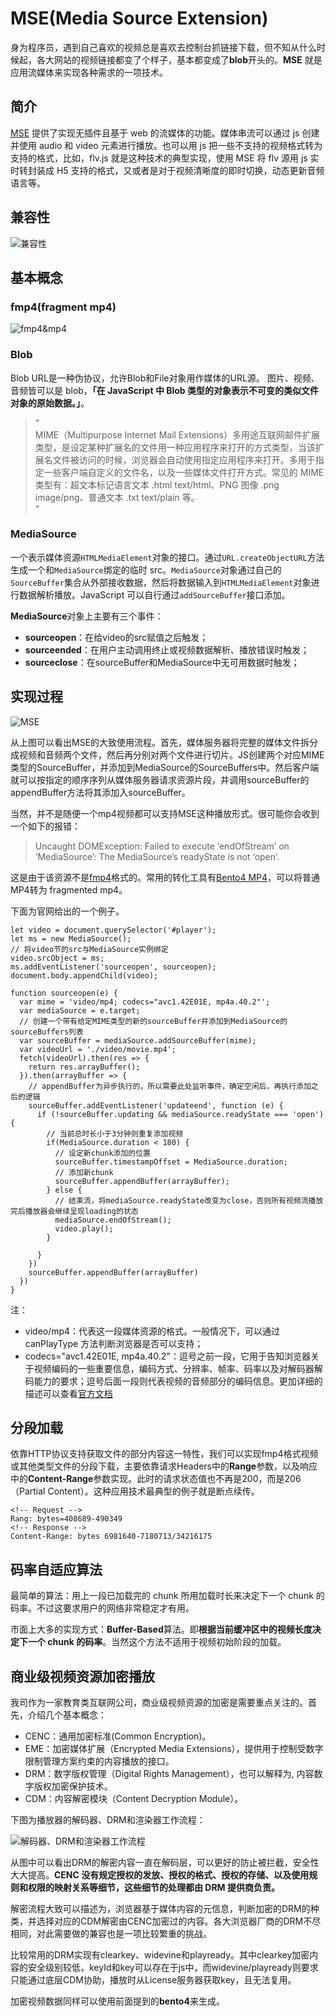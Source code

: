 # MSE(Media Source Extension)

身为程序员，遇到自己喜欢的视频总是喜欢去控制台抓链接下载，但不知从什么时候起，各大网站的视频链接都变了个样子，基本都变成了**blob**开头的。**MSE** 就是应用流媒体来实现各种需求的一项技术。

## 简介

[MSE](https://developer.mozilla.org/zh-CN/docs/Web/API/Media_Source_Extensions_API) 提供了实现无插件且基于 web 的流媒体的功能。媒体串流可以通过 js 创建并使用 audio 和 video 元素进行播放。也可以用 js 把一些不支持的视频格式转为支持的格式，比如，flv.js 就是这种技术的典型实现，使用 MSE 将 flv 源用 js 实时转封装成 H5 支持的格式，又或者是对于视频清晰度的即时切换，动态更新音频语言等。

## 兼容性

![兼容性](../assets/mse-support.png)

## 基本概念

### fmp4(fragment mp4)
![fmp4&mp4](../assets/fmp4&mp4.jpeg)

### Blob
Blob URL是一种伪协议，允许Blob和File对象用作媒体的URL源。
图片、视频、音频皆可以是 blob，**「在 JavaScript 中 Blob 类型的对象表示不可变的类似文件对象的原始数据。」**。

> ” <br/> MIME（Multipurpose Internet Mail Extensions）多用途互联网邮件扩展类型，是设定某种扩展名的文件用一种应用程序来打开的方式类型，当该扩展名文件被访问的时候，浏览器会自动使用指定应用程序来打开。多用于指定一些客户端自定义的文件名，以及一些媒体文件打开方式。常见的 MIME 类型有：超文本标记语言文本 .html text/html、PNG 图像 .png image/png、普通文本 .txt text/plain 等。<br/>
> “

### MediaSource

一个表示媒体资源`HTMLMediaElement`对象的接口。通过`URL.createObjectURL`方法生成一个和`MediaSource`绑定的临时 src。`MediaSource`对象通过自己的`SourceBuffer`集合从外部接收数据，然后将数据输入到`HTMLMediaElement`对象进行数据解析播放。JavaScript 可以自行通过`addSourceBuffer`接口添加。

**MediaSource**对象上主要有三个事件：
  - **sourceopen**：在给video的src赋值之后触发；
  - **sourceended**：在用户主动调用终止或视频数据解析、播放错误时触发；
  - **sourceclose**：在sourceBuffer和MediaSource中无可用数据时触发；



## 实现过程

![MSE](../assets/mse.1.png)

从上图可以看出MSE的大致使用流程。首先，媒体服务器将完整的媒体文件拆分成视频和音频两个文件，然后再分别对两个文件进行切片。JS创建两个对应MIME类型的SourceBuffer，并添加到MediaSource的SourceBuffers中。然后客户端就可以按指定的顺序序列从媒体服务器请求资源片段，并调用sourceBuffer的appendBuffer方法将其添加入sourceBuffer。

当然，并不是随便一个mp4视频都可以支持MSE这种播放形式。很可能你会收到一个如下的报错：
> Uncaught DOMException: Failed to execute ‘endOfStream’ on ‘MediaSource’: The MediaSource’s readyState is not ‘open’.

这是由于该资源不是[fmp4](https://www.zhihu.com/question/314809922/answer/618733209)格式的。常用的转化工具有[Bento4 MP4](https://www.bento4.com/)，可以将普通MP4转为 fragmented mp4。


下面为官网给出的一个例子。

```JS
let video = document.querySelector('#player');
let ms = new MediaSource();
// 将video节的src与MediaSource实例绑定
video.srcObject = ms;
ms.addEventListener('sourceopen', sourceopen);
document.body.appendChild(video);

function sourceopen(e) {
  var mime = 'video/mp4; codecs="avc1.42E01E, mp4a.40.2"';
  var mediaSource = e.target;
  // 创建一个带有给定MIME类型的新的sourceBuffer并添加到MediaSource的sourceBuffers列表
  var sourceBuffer = mediaSource.addSourceBuffer(mime);
  var videoUrl = './video/movie.mp4';
  fetch(videoUrl).then(res => {
    return res.arrayBuffer();
  }).then(arrayBuffer => {
    // appendBuffer为异步执行的，所以需要此处监听事件，确定空闲后，再执行添加之后的逻辑
    sourceBuffer.addEventListener('updateend', function (e) {
      if (!sourceBuffer.updating && mediaSource.readyState === 'open') {
        // 当前总时长小于3分钟则重复添加视频
        if(MediaSource.duration < 180) {
          // 设定新chunk添加的位置
          sourceBuffer.timestampOffset = MediaSource.duration;
          // 添加新chunk
          sourceBuffer.appendBuffer(arrayBuffer);
        } else {
          // 结束流，将mediaSource.readyState改变为close，否则所有视频流播放完后播放器会继续呈现loading的状态
          mediaSource.endOfStream();
          video.play();
        }

      }
    })
    sourceBuffer.appendBuffer(arrayBuffer)
  })
}
```

注：

- video/mp4：代表这一段媒体资源的格式。一般情况下，可以通过 canPlayType 方法判断浏览器是否可以支持；
- codecs="avc1.42E01E, mp4a.40.2"：逗号之前一段，它用于告知浏览器关于视频编码的一些重要信息，编码方式、分辨率、帧率、码率以及对解码器解码能力的要求；逗号后面一段则代表视频的音频部分的编码信息。更加详细的描述可以查看[官方文档](https://link.zhihu.com/?target=https%3A//tools.ietf.org/html/rfc6381)

## 分段加载
依靠HTTP协议支持获取文件的部分内容这一特性，我们可以实现fmp4格式视频或其他类型文件的分段下载，主要依靠请求Headers中的**Range**参数，以及响应中的**Content-Range**参数实现。此时的请求状态值也不再是200，而是206（Partial Content）。这种应用技术最典型的例子就是断点续传。
```
<!-- Request -->
Rang: bytes=408689-490349
<!-- Response -->
Content-Range: bytes 6981640-7180713/34216175
```

## 码率自适应算法

最简单的算法：用上一段已加载完的 chunk 所用加载时长来决定下一个 chunk 的码率。不过这要求用户的网络非常稳定才有用。

市面上大多的实现方式：**Buffer-Based**算法。即**根据当前缓冲区中的视频长度决定下一个 chunk 的码率**。当然这个方法不适用于视频初始阶段的加载。

## 商业级视频资源加密播放

我司作为一家教育类互联网公司，商业级视频资源的加密是需要重点关注的。首先，介绍几个基本概念：
- CENC：通用加密标准(Common Encryption)。
- EME：加密媒体扩展（Encrypted Media Extensions），提供用于控制受数字限制管理方案约束的内容播放的接口。
- DRM：数字版权管理（Digital Rights Management），也可以解释为, 内容数字版权加密保护技术。
- CDM：内容解密模块（Content Decryption Module）。

下图为播放器的解码器、DRM和渲染器工作流程：

![解码器、DRM和渲染器工作流程](../assets/DRM.jpeg)

从图中可以看出DRM的解密内容一直在解码层，可以更好的防止被拦截，安全性大大提高。**CENC 没有规定授权的发放、授权的格式、授权的存储、以及使用规则和权限的映射关系等细节，这些细节的处理都由 DRM 提供商负责。**

解密流程大致可以描述为，浏览器基于媒体内容的元信息，判断加密的DRM的种类，并选择对应的CDM解密由CENC加密过的内容。各大浏览器厂商的DRM不尽相同，对此需要做的兼容也是一项比较繁重的挑战。

比较常用的DRM实现有clearkey、widevine和playready。其中clearkey加密内容的安全级别较低，keyId和key可以存在于js中，而widevine/playready则要求只能通过底层CDM协助，播放时从License服务器获取key，且无法复用。

加密视频数据同样可以使用前面提到的**bento4**来生成。



